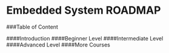 # Embedded System ROADMAP



###Table of Content

####Introduction
####Beginner Level
####Intermediate Level
####Advanced Level
####More Courses


